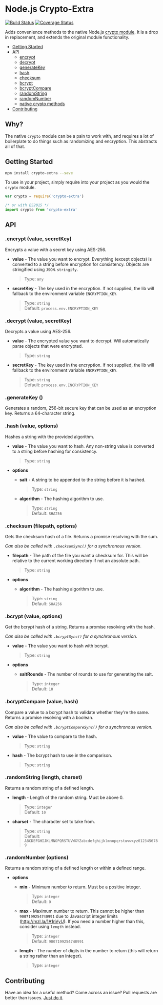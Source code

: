 # Node.js Crypto-Extra
[![Build Status](https://travis-ci.org/jsonmaur/node-crypto-extra.svg?branch=master)](https://travis-ci.org/jsonmaur/node-crypto-extra)
[![Coverage Status](https://coveralls.io/repos/github/jsonmaur/node-crypto-extra/badge.svg?branch=master)](https://coveralls.io/github/jsonmaur/node-crypto-extra?branch=master)

Adds convenience methods to the native Node.js [crypto module](https://nodejs.org/api/crypto.html). It is a drop in replacement, and extends the original module functionality.

- [Getting Started](#getting-started)
- [API](#api)
  - [encrypt](#api-encrypt)
  - [decrypt](#api-decrypt)
  - [generateKey](#api-generate)
  - [hash](#api-hash)
  - [checksum](#api-checksum)
  - [bcrypt](#api-bcrypt)
  - [bcryptCompare](#api-bcrypt-compare)
  - [randomString](#api-random-string)
  - [randomNumber](#api-random-number)
  - [native crypto methods](https://nodejs.org/api/crypto.html)
- [Contributing](#contributing)

## Why?

The native `crypto` module can be a pain to work with, and requires a lot of boilerplate to do things such as randomizing and encryption. This abstracts all of that.

<a name="getting-started"></a>
## Getting Started

```bash
npm install crypto-extra --save
```

To use in your project, simply require into your project as you would the `crypto` module.

```javascript
var crypto = require('crypto-extra')

/* or with ES2015 */
import crypto from 'crypto-extra'
```

<a name="api"></a>
## API

<a name="api-encrypt"></a>
### .encrypt (value, secretKey)

Encrypts a value with a secret key using AES-256.

- **value** - The value you want to encrypt. Everything (except objects) is converted to a string before encryption for consistency. Objects are stringified using `JSON.stringify`.

  > Type: `any`  

- **secretKey** - The key used in the encryption. If not supplied, the lib will fallback to the environment variable `ENCRYPTION_KEY`.

  > Type: `string`  
  > Default: `process.env.ENCRYPTION_KEY`

<a name="api-decrypt"></a>
### .decrypt (value, secretKey)

Decrypts a value using AES-256.

- **value** - The encrypted value you want to decrypt. Will automatically parse objects that were encrypted.

  > Type: `string`  

- **secretKey** - The key used in the encryption. If not supplied, the lib will fallback to the environment variable `ENCRYPTION_KEY`.

  > Type: `string`  
  > Default: `process.env.ENCRYPTION_KEY`

<a name="api-generate"></a>
### .generateKey ()

Generates a random, 256-bit secure key that can be used as an encryption key. Returns a 64-character string.

<a name="api-hash"></a>
### .hash (value, options)

Hashes a string with the provided algorithm.

- **value** - The value you want to hash. Any non-string value is converted to a string before hashing for consistency.

  > Type: `string`  

- **options**
  - **salt** - A string to be appended to the string before it is hashed.

    > Type: `string`  

  - **algorithm** - The hashing algorithm to use.

    > Type: `string`  
    > Default: `SHA256`

<a name="api-checksum"></a>
### .checksum (filepath, options)

Gets the checksum hash of a file. Returns a promise resolving with the sum.

*Can also be called with `.checksumSync()` for a synchronous version.*

- **filepath** - The path of the file you want a checksum for. This will be relative to the current working directory if not an absolute path.

  > Type: `string`  

- **options**
  - **algorithm** - The hashing algorithm to use.

    > Type: `string`  
    > Default: `SHA256`

<a name="api-bcrypt"></a>
### .bcrypt (value, options)

Get the bcrypt hash of a string. Returns a promise resolving with the hash.

*Can also be called with `.bcryptSync()` for a synchronous version.*

- **value** - The value you want to hash with bcrypt.

  > Type: `string`  

- **options**
  - **saltRounds** - The number of rounds to use for generating the salt.

    > Type: `integer`  
    > Default: `10`

<a name="api-bcrypt-compare"></a>
### .bcryptCompare (value, hash)

Compare a value to a bcrypt hash to validate whether they're the same. Returns a promise resolving with a boolean.

*Can also be called with `.bcryptCompareSync()` for a synchronous version.*

- **value** - The value to compare to the hash.

  > Type: `string`  

- **hash** - The bcrypt hash to use in the comparison.

  > Type: `string`  

<a name="api-random-string"></a>
### .randomString (length, charset)

Returns a random string of a defined length.

- **length** - Length of the random string. Must be above 0.

  > Type: `integer`  
  > Default: `10`

- **charset** - The character set to take from.

  > Type: `string`  
  > Default: `ABCDEFGHIJKLMNOPQRSTUVWXYZabcdefghijklmnopqrstuvwxyz0123456789`

<a name="api-random-number"></a>
### .randomNumber (options)

Returns a random string of a defined length or within a defined range.

- **options**
  - **min** - Minimum number to return. Must be a positive integer.

    > Type: `integer`  
    > Default: `0`

  - **max** - Maximum number to return. This cannot be higher than `9007199254740991` due to Javascript integer limits (http://mzl.la/1A1nVyU). If you need a number higher than this, consider using `length` instead.

    > Type: `integer`  
    > Default: `9007199254740991`

  - **length** - The number of digits in the number to return (this will return a string rather than an integer).

    > Type: `integer`  

<a name="contributing"></a>
## Contributing

Have an idea for a useful method? Come across an issue? Pull requests are better than issues. [Just do it](https://www.youtube.com/watch?v=ZXsQAXx_ao0).
